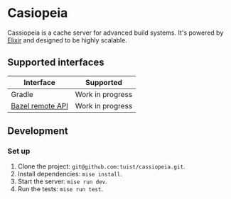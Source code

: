 # Casiopeia

Cassiopeia is a cache server for advanced build systems. It's powered by [Elixir](https://elixir-lang.org/) and designed to be highly scalable.

## Supported interfaces

| Interface | Supported |
| ---- | ----- |
| Gradle | Work in progress |
| [Bazel remote API](https://github.com/bazelbuild/remote-apis/blob/main/build/bazel/remote/asset/v1/remote_asset.proto) | Work in progress |

## Development

### Set up

1. Clone the project: `git@github.com:tuist/cassiopeia.git`.
2. Install dependencies: `mise install`.
3. Start the server: `mise run dev`.
4. Run the tests: `mise run test`.
